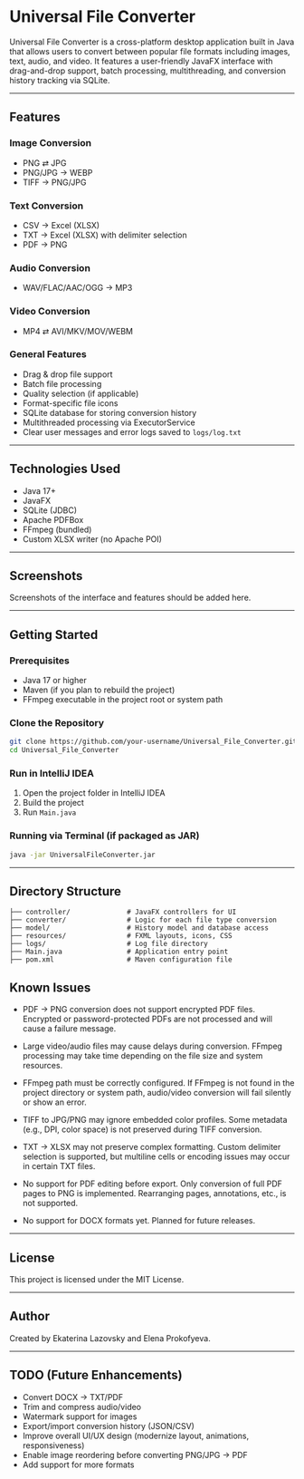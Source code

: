 # Universal File Converter

Universal File Converter is a cross-platform desktop application built in Java that allows users to convert between popular file formats including images, text, audio, and video. It features a user-friendly JavaFX interface with drag-and-drop support, batch processing, multithreading, and conversion history tracking via SQLite.

---

## Features

### Image Conversion
- PNG ⇄ JPG
- PNG/JPG → WEBP
- TIFF → PNG/JPG

### Text Conversion
- CSV → Excel (XLSX)
- TXT → Excel (XLSX) with delimiter selection
- PDF → PNG

### Audio Conversion
- WAV/FLAC/AAC/OGG → MP3

### Video Conversion
- MP4 ⇄ AVI/MKV/MOV/WEBM

### General Features
- Drag & drop file support
- Batch file processing
- Quality selection (if applicable)
- Format-specific file icons
- SQLite database for storing conversion history
- Multithreaded processing via ExecutorService
- Clear user messages and error logs saved to `logs/log.txt`

---

## Technologies Used
- Java 17+
- JavaFX
- SQLite (JDBC)
- Apache PDFBox
- FFmpeg (bundled)
- Custom XLSX writer (no Apache POI)

---

## Screenshots
Screenshots of the interface and features should be added here.

---

## Getting Started

### Prerequisites
- Java 17 or higher
- Maven (if you plan to rebuild the project)
- FFmpeg executable in the project root or system path

### Clone the Repository
```bash
git clone https://github.com/your-username/Universal_File_Converter.git
cd Universal_File_Converter
```

### Run in IntelliJ IDEA
1. Open the project folder in IntelliJ IDEA
2. Build the project
3. Run `Main.java`

### Running via Terminal (if packaged as JAR)
```bash
java -jar UniversalFileConverter.jar
```

---

## Directory Structure
```
├── controller/              # JavaFX controllers for UI
├── converter/               # Logic for each file type conversion
├── model/                   # History model and database access
├── resources/               # FXML layouts, icons, CSS
├── logs/                    # Log file directory
├── Main.java                # Application entry point
├── pom.xml                  # Maven configuration file
```

## Known Issues

- PDF → PNG conversion does not support encrypted PDF files.
  Encrypted or password-protected PDFs are not processed and will cause a failure message.

- Large video/audio files may cause delays during conversion.
  FFmpeg processing may take time depending on the file size and system resources.

- FFmpeg path must be correctly configured.
  If FFmpeg is not found in the project directory or system path, audio/video conversion will fail silently or show an error.

- TIFF to JPG/PNG may ignore embedded color profiles.
  Some metadata (e.g., DPI, color space) is not preserved during TIFF conversion.

- TXT → XLSX may not preserve complex formatting.
  Custom delimiter selection is supported, but multiline cells or encoding issues may occur in certain TXT files.

- No support for PDF editing before export.
  Only conversion of full PDF pages to PNG is implemented. Rearranging pages, annotations, etc., is not supported.

- No support for DOCX formats yet.
  Planned for future releases.

---

## License
This project is licensed under the MIT License.

---

## Author
Created by Ekaterina Lazovsky and Elena Prokofyeva.

---

## TODO (Future Enhancements)
- Convert DOCX → TXT/PDF
- Trim and compress audio/video
- Watermark support for images
- Export/import conversion history (JSON/CSV)
- Improve overall UI/UX design (modernize layout, animations, responsiveness)
- Enable image reordering before converting PNG/JPG → PDF
- Add support for more formats
